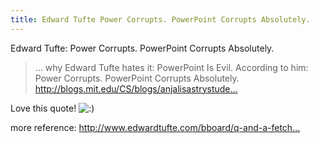 ```yaml
---
title: Edward Tufte Power Corrupts. PowerPoint Corrupts Absolutely.
---
```


<p>Edward Tufte: Power Corrupts. PowerPoint Corrupts Absolutely.</p>

<blockquote>
  <p>&#8230; why Edward Tufte hates it: PowerPoint Is Evil. According to him: Power Corrupts. PowerPoint Corrupts Absolutely.
  <a href="http://blogs.mit.edu/CS/blogs/anjalisastrystudents/archive/2007/11/30/66420.aspx">http://blogs.mit.edu/CS/blogs/anjalisastrystude...</a></p>
</blockquote>

<p>Love this quote! <img src='http://www.rijiben.org/smilies/icon_smile.gif' alt=':)' class='wp-smiley' /> </p>

<p>more reference:
<a href="http://www.edwardtufte.com/bboard/q-and-a-fetch-msg?msg_id=0001yB&amp;topic_id=1">http://www.edwardtufte.com/bboard/q-and-a-fetch...</a></p>
